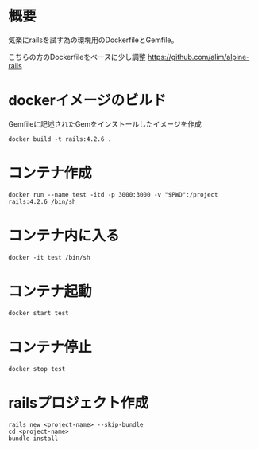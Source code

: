 # 概要
気楽にrailsを試す為の環境用のDockerfileとGemfile。

こちらの方のDockerfileをベースに少し調整
https://github.com/alim/alpine-rails


dockerイメージのビルド
============================

Gemfileに記述されたGemをインストールしたイメージを作成

```
docker build -t rails:4.2.6 .
```

コンテナ作成
============================
```
docker run --name test -itd -p 3000:3000 -v "$PWD":/project rails:4.2.6 /bin/sh
```

コンテナ内に入る
============================
```
docker -it test /bin/sh
```

コンテナ起動
============================
```
docker start test
```

コンテナ停止
============================
```
docker stop test
```

railsプロジェクト作成
============================
```
rails new <project-name> --skip-bundle
cd <project-name>
bundle install
```



